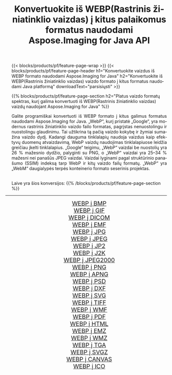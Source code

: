 ﻿---
title: Konvertuokite iš WEBP(Rastrinis žiniatinklio vaizdas) į kitus palaikomus formatus naudodami Aspose.Imaging for Java API 
weight: 3920
url: /lt/java/conversion/from/webp/ 
lang: lt
langdirlevel: 2
locales: zh-hans,ja,it,ru,de,es,fr,nl,id,lt,pl,pt,vi,tr,ko,zh-hant,ar,hi,th,sv,cs,uk,he
description: „Aspose.Imaging“ gali lengvai konvertuoti iš WEBP(Rastrinis žiniatinklio vaizdas) į kitus formatus naudojant „Java“ platformą
---

{{< blocks/products/pf/feature-page-wrap >}}
{{< blocks/products/pf/feature-page-header h1="Konvertuokite vaizdus iš WEBP formato naudodami Aspose.Imaging for Java" h2="Konvertuokite iš WEBP(Rastrinis žiniatinklio vaizdas) vaizdo formato į kitus formatus naudodami Java platformą" downloadText="parsisiųsti" >}}


{{% blocks/products/pf/feature-page-section  h2="Platus vaizdo formatų spektras, kurį galima konvertuoti iš WEBP(Rastrinis žiniatinklio vaizdas) vaizdų naudojant Aspose.Imaging for Java" %}}
<p align=justify>Galite programiškai konvertuoti iš WEBP formato į kitus galimus formatus naudodami
Aspose.Imaging for Java. „WebP“, kurį pristatė „Google“, yra modernus rastrinis žiniatinklio vaizdo failo formatas, pagrįstas nenuostolingu ir nuostolingu glaudinimu. Tai užtikrina tą pačią vaizdo kokybę ir žymiai sumažina vaizdo dydį. Kadangi dauguma tinklalapių naudoja vaizdus kaip efektyvų duomenų atvaizdavimą, WebP vaizdų naudojimas tinklalapiuose leidžia greičiau įkelti tinklalapius. „Google“ teigimu, „WebP“ vaizdai be nuostolių yra 26 % mažesnio dydžio, palyginti su PNG, o „WebP“ vaizdai yra 25–34 % mažesni nei panašūs JPEG vaizdai. Vaizdai lyginami pagal struktūrinio panašumo (SSIM) indeksą tarp WebP ir kitų vaizdo failų formatų. „WebP“ yra „WebM“ daugialypės terpės konteinerio formato seserinis projektas.</p>
<br/>
Laive yra šios konversijos:
{{% /blocks/products/pf/feature-page-section %}}
<div class="container-fluid productfamilypage bg-gray">
    <div class="convertypes bg-gray agp-content section">
        <div class="container">
		<hr style="margin-left:-20px;"/>
		<div class="row other-converters" style="gap: 10px;font-size: 19px;text-align:center;">
		    <div class='col-md-2 other-converter remove-lp remove-rp'><a href="/imaging/lt/java/conversion/webp-to-bmp/" style="padding:15px;">WEBP į BMP</a></div><div class='col-md-2 other-converter remove-lp remove-rp'><a href="/imaging/lt/java/conversion/webp-to-gif/" style="padding:15px;">WEBP į GIF</a></div><div class='col-md-2 other-converter remove-lp remove-rp'><a href="/imaging/lt/java/conversion/webp-to-dicom/" style="padding:15px;">WEBP į DICOM</a></div><div class='col-md-2 other-converter remove-lp remove-rp'><a href="/imaging/lt/java/conversion/webp-to-emf/" style="padding:15px;">WEBP į EMF</a></div><div class='col-md-2 other-converter remove-lp remove-rp'><a href="/imaging/lt/java/conversion/webp-to-jpg/" style="padding:15px;">WEBP į JPG</a></div><div class='col-md-2 other-converter remove-lp remove-rp'><a href="/imaging/lt/java/conversion/webp-to-jpeg/" style="padding:15px;">WEBP į JPEG</a></div><div class='col-md-2 other-converter remove-lp remove-rp'><a href="/imaging/lt/java/conversion/webp-to-jp2/" style="padding:15px;">WEBP į JP2</a></div><div class='col-md-2 other-converter remove-lp remove-rp'><a href="/imaging/lt/java/conversion/webp-to-j2k/" style="padding:15px;">WEBP į J2K</a></div><div class='col-md-2 other-converter remove-lp remove-rp'><a href="/imaging/lt/java/conversion/webp-to-jpeg2000/" style="padding:15px;">WEBP į JPEG2000</a></div><div class='col-md-2 other-converter remove-lp remove-rp'><a href="/imaging/lt/java/conversion/webp-to-png/" style="padding:15px;">WEBP į PNG</a></div><div class='col-md-2 other-converter remove-lp remove-rp'><a href="/imaging/lt/java/conversion/webp-to-apng/" style="padding:15px;">WEBP į APNG</a></div><div class='col-md-2 other-converter remove-lp remove-rp'><a href="/imaging/lt/java/conversion/webp-to-psd/" style="padding:15px;">WEBP į PSD</a></div><div class='col-md-2 other-converter remove-lp remove-rp'><a href="/imaging/lt/java/conversion/webp-to-dxf/" style="padding:15px;">WEBP į DXF</a></div><div class='col-md-2 other-converter remove-lp remove-rp'><a href="/imaging/lt/java/conversion/webp-to-svg/" style="padding:15px;">WEBP į SVG</a></div><div class='col-md-2 other-converter remove-lp remove-rp'><a href="/imaging/lt/java/conversion/webp-to-tiff/" style="padding:15px;">WEBP į TIFF</a></div><div class='col-md-2 other-converter remove-lp remove-rp'><a href="/imaging/lt/java/conversion/webp-to-wmf/" style="padding:15px;">WEBP į WMF</a></div><div class='col-md-2 other-converter remove-lp remove-rp'><a href="/imaging/lt/java/conversion/webp-to-pdf/" style="padding:15px;">WEBP į PDF</a></div><div class='col-md-2 other-converter remove-lp remove-rp'><a href="/imaging/lt/java/conversion/webp-to-html/" style="padding:15px;">WEBP į HTML</a></div><div class='col-md-2 other-converter remove-lp remove-rp'><a href="/imaging/lt/java/conversion/webp-to-emz/" style="padding:15px;">WEBP į EMZ</a></div><div class='col-md-2 other-converter remove-lp remove-rp'><a href="/imaging/lt/java/conversion/webp-to-wmz/" style="padding:15px;">WEBP į WMZ</a></div><div class='col-md-2 other-converter remove-lp remove-rp'><a href="/imaging/lt/java/conversion/webp-to-tga/" style="padding:15px;">WEBP į TGA</a></div><div class='col-md-2 other-converter remove-lp remove-rp'><a href="/imaging/lt/java/conversion/webp-to-svgz/" style="padding:15px;">WEBP į SVGZ</a></div><div class='col-md-2 other-converter remove-lp remove-rp'><a href="/imaging/lt/java/conversion/webp-to-canvas/" style="padding:15px;">WEBP į CANVAS</a></div><div class='col-md-2 other-converter remove-lp remove-rp'><a href="/imaging/lt/java/conversion/webp-to-ico/" style="padding:15px;">WEBP į ICO</a></div>
                </div>
        </div>
    </div>
</div>
<br/>

